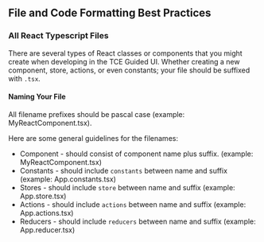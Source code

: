 ## File and Code Formatting Best Practices

### All React Typescript Files

There are several types of React classes or components that you might create when developing in the 
TCE Guided UI. Whether creating a new component, store, actions, or even constants; your file should be suffixed with `.tsx`.

#### Naming Your File
All filename prefixes should be pascal case (example: MyReactComponent.tsx).

Here are some general guidelines for the filenames:
 - Component - should consist of component name plus suffix. (example: MyReactComponent.tsx)
 - Constants - should include `constants` between name and suffix (example: App.constants.tsx)
 - Stores - should include `store` between name and suffix (example: App.store.tsx)
 - Actions - should include `actions` between name and suffix (example: App.actions.tsx)
 - Reducers - should include `reducers` between name and suffix (example: App.reducer.tsx)